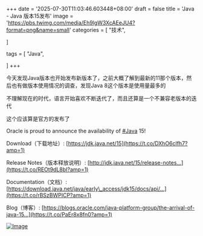 +++
date = '2025-07-30T11:03:46.603448+08:00'
draft = false
title = 'Java - Java 版本15发布'
image = 'https://pbs.twimg.com/media/Eh9lgW3XcAEeJU4?format=png&name=small'
categories = [
    "技术",

]

tags = [
    "Java",

]
+++

今天发现Java版本也开始发布新版本了，之前大概了解到最新的11那个版本，然后也有做版本使用情况的调查，发现Java 8这个版本是使用量最多的

不理解现在的时代，语言开始喜欢不断迭代了，而且还算是一个不兼容老版本的迭代

这个应该算是官方的发布了

Oracle is proud to announce the availability of [#Java](https://twitter.com/hashtag/Java?src=hashtag_click) 15!

Download（下载地址）: [https://jdk.java.net/15](https://t.co/DXhO6clfh7?amp=1)

Release Notes（版本释放说明）: [http://jdk.java.net/15/release-notes…](https://t.co/REOt9dL8bI?amp=1)

Documentation（文档）: [https://download.java.net/java/early\_access/jdk15/docs/api/…](https://t.co/rBSzBWPICP?amp=1)

Blog（博客）: [https://blogs.oracle.com/java-platform-group/the-arrival-of-java-15…](https://t.co/PaEr8x8fn0?amp=1)

[![Image](https://pbs.twimg.com/media/Eh9lgW3XcAEeJU4?format=png&name=small)](https://twitter.com/java/status/1305874025231650817/photo/1)
